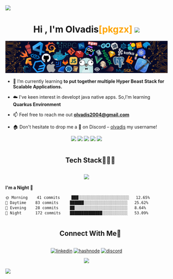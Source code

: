 <!--horizontal divider(gradiant)-->
<img src="https://user-images.githubusercontent.com/73097560/115834477-dbab4500-a447-11eb-908a-139a6edaec5c.gif">

<h1 align="center">Hi , I'm Olvadis<span style="color:orange;">[pkgzx]</span>  <img src="https://media.giphy.com/media/hvRJCLFzcasrR4ia7z/giphy.gif" width="35"></h1>
<p align="center">
  <img src="./banner.jpeg"/>
</p>

<!--Intro start-->
- 🌱 I’m currently learning **to put together multiple Hyper Beast Stack for Scalable Applications.**

- ☁️ I've keen interest in developt java native apps. So,I'm learning **Quarkus Environment**


- 📫 Feel free to reach me out **olvadis2004@gmail.com**

- 🏠 Don't hesitate to drop me a **👋** on Discord – [olvadis](https://discordapp.com/users/1201649030103564321) my username!
<!--Intro end-->
<!--- stats & Trophy (start) -->
<p align="center">
  <!--- stats (start) -->
<div align="center">
  
  ![](https://github-profile-summary-cards.vercel.app/api/cards/profile-details?username=pkgzx&theme=github_dark)
  ![](https://github-profile-summary-cards.vercel.app/api/cards/repos-per-language?username=pkgzx&theme=github_dark&exclude=html)
  ![](https://github-profile-summary-cards.vercel.app/api/cards/most-commit-language?username=pkgzx&theme=github_dark)
  ![](https://github-profile-summary-cards.vercel.app/api/cards/stats?username=pkgzx&theme=github_dark)
  ![](https://github-profile-summary-cards.vercel.app/api/cards/productive-time?username=pkgzx&theme=github_dark&utcOffset=8)
  
</div>
<!--- stats (end) -->

</p>        
<!--- stats (end) -->

<!--h1 without bottom border-->
<div id="user-content-toc">
  <ul align="center">
    <summary><h2 style="display: inline-block">Tech Stack👨🏻‍💻</h2></summary>
  </ul>
</div>
<!--tech stack icons-->
<p align="center">
  <a href="https://skillicons.dev">
    <img src="https://skillicons.dev/icons?i=ts,js,java,go,py,dotnet,postgres,nodejs,spring,nest,react,tailwind,ghactions,docker,k8s,bash,aws&perline=10" />
  </a>
</p>

<!--START_SECTION:waka-->

**I'm a Night 🦉**

```text
🌞 Morning    41 commits     ███░░░░░░░░░░░░░░░░░░░░░░   12.65%
🌆 Daytime    83 commits     ██████░░░░░░░░░░░░░░░░░░░   25.62%
🌃 Evening    28 commits     ██░░░░░░░░░░░░░░░░░░░░░░░   8.64%
🌙 Night      172 commits    ██████████████░░░░░░░░░░░   53.09%

```

<!-- Connect with me -->
<!--h2 without bottom border-->
<div id="user-content-toc">
  <ul align="center">
    <summary><h2 style="display: inline-block">Connect With Me🤝</h2></summary>
  </ul>
</div>

<!--icons and links-->
<p align="center">
<a href="https://www.linkedin.com/in/olvez/" target="blank"><img align="center" src="https://user-images.githubusercontent.com/88904952/234979284-68c11d7f-1acc-4f0c-ac78-044e1037d7b0.png" alt="linkedin" height="50" width="50" /></a>
<a href="https://ghostriderdev.github.io/portfolio/" target="blank"><img align="center" src="https://user-images.githubusercontent.com/88904952/234982196-562aea17-5532-4550-8c08-1c7cb994a541.png" alt="hashnode" height="50" width="50" /></a>
<a href="https://discordapp.com/users/1201649030103564321" target="blank"><img align="center" src="https://user-images.githubusercontent.com/88904952/234982627-019fd336-6248-453c-9b05-97c13fd1d207.png" alt="discord" height="50" width="50" /></a>
  
</p>

<!--profile visit count-->
<div align="center">
  
[![](https://visitcount.itsvg.in/api?id=ghostriderdev&icon=3&color=6)](https://visitcount.itsvg.in)
  
</div>



<!--horizontal divider(gradiant)-->
<img src="https://user-images.githubusercontent.com/73097560/115834477-dbab4500-a447-11eb-908a-139a6edaec5c.gif">
